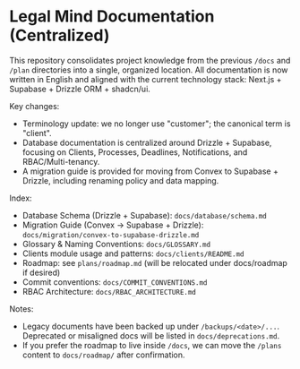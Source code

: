 # Legal Mind Documentation (Centralized)

This repository consolidates project knowledge from the previous `/docs` and `/plan` directories into a single, organized location. All documentation is now written in English and aligned with the current technology stack: Next.js + Supabase + Drizzle ORM + shadcn/ui.

Key changes:
- Terminology update: we no longer use "customer"; the canonical term is "client".
- Database documentation is centralized around Drizzle + Supabase, focusing on Clients, Processes, Deadlines, Notifications, and RBAC/Multi-tenancy.
- A migration guide is provided for moving from Convex to Supabase + Drizzle, including renaming policy and data mapping.

Index:
- Database Schema (Drizzle + Supabase): `docs/database/schema.md`
- Migration Guide (Convex → Supabase + Drizzle): `docs/migration/convex-to-supabase-drizzle.md`
- Glossary & Naming Conventions: `docs/GLOSSARY.md`
- Clients module usage and patterns: `docs/clients/README.md`
- Roadmap: see `plans/roadmap.md` (will be relocated under docs/roadmap if desired)
- Commit conventions: `docs/COMMIT_CONVENTIONS.md`
- RBAC Architecture: `docs/RBAC_ARCHITECTURE.md`

Notes:
- Legacy documents have been backed up under `/backups/<date>/...`. Deprecated or misaligned docs will be listed in `docs/deprecations.md`.
- If you prefer the roadmap to live inside `/docs`, we can move the `/plans` content to `docs/roadmap/` after confirmation.
